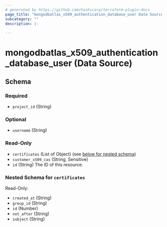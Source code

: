 ```yaml
---
# generated by https://github.com/hashicorp/terraform-plugin-docs
page_title: "mongodbatlas_x509_authentication_database_user Data Source - terraform-provider-mongodbatlas"
subcategory: ""
description: |-
  
---
```


# mongodbatlas_x509_authentication_database_user (Data Source)





<!-- schema generated by tfplugindocs -->
## Schema

### Required

- `project_id` (String)

### Optional

- `username` (String)

### Read-Only

- `certificates` (List of Object) (see [below for nested schema](#nestedatt--certificates))
- `customer_x509_cas` (String, Sensitive)
- `id` (String) The ID of this resource.

<a id="nestedatt--certificates"></a>
### Nested Schema for `certificates`

Read-Only:

- `created_at` (String)
- `group_id` (String)
- `id` (Number)
- `not_after` (String)
- `subject` (String)
